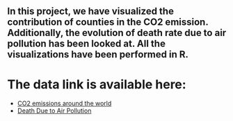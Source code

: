 ## In this project, we have visualized the contribution of counties in the CO2 emission. Additionally, the evolution of death rate due to air pollution has been looked at. All the visualizations have been performed in R.
# The data link is available here:
- [CO2 emissions around the world](https://www.kaggle.com/datasets/koustavghosh149/co2-emission-around-the-world)
- [Death Due to Air Pollution](https://www.kaggle.com/datasets/akshat0giri/death-due-to-air-pollution-19902017)

